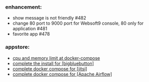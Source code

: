 ### enhancement:
- show message is not friendly #482
- change 80 port to 9000 port for Websoft9 console, 80 only for application #481
- favorite app #478

### appstore:
- [cpu and memory limit at docker-compose](https://github.com/Websoft9/docker-library/issues/572)
- [complete the install for [bigbluebutton]](https://github.com/Websoft9/docker-library/issues/330)
- [complete docker compose for [jitsi]](https://github.com/Websoft9/docker-library/issues/332)
- [complete docker compose for [Apache Airflow]](https://github.com/Websoft9/docker-library/issues/340)